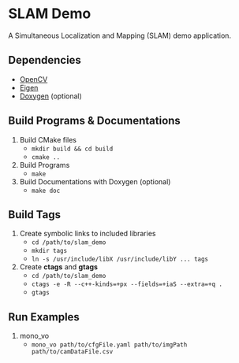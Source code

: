 # SLAM Demo

A Simultaneous Localization and Mapping (SLAM) demo application.

## Dependencies
- [OpenCV](https://opencv.org/)
- [Eigen](http://eigen.tuxfamily.org)
- [Doxygen](http://www.doxygen.nl/) (optional)

## Build Programs & Documentations
1. Build CMake files
   - `mkdir build && cd build`
   - `cmake ..`
2. Build Programs
   - `make`
3. Build Documentations with Doxygen (optional)
   - `make doc`

## Build Tags
1. Create symbolic links to included libraries
   - `cd /path/to/slam_demo`
   - `mkdir tags`
   - `ln -s /usr/include/libX /usr/include/libY ... tags`
2. Create **ctags** and **gtags**
   - `cd /path/to/slam_demo`
   - `ctags -e -R --c++-kinds=+px --fields=+iaS --extra=+q .`
   - `gtags`

## Run Examples
1. mono_vo
   - `mono_vo path/to/cfgFile.yaml path/to/imgPath path/to/camDataFile.csv`
